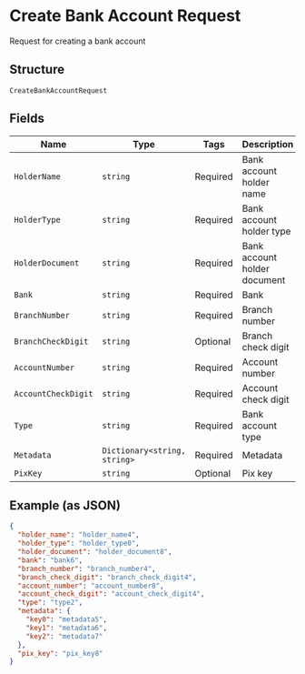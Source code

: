 
# Create Bank Account Request

Request for creating a bank account

## Structure

`CreateBankAccountRequest`

## Fields

| Name | Type | Tags | Description |
|  --- | --- | --- | --- |
| `HolderName` | `string` | Required | Bank account holder name |
| `HolderType` | `string` | Required | Bank account holder type |
| `HolderDocument` | `string` | Required | Bank account holder document |
| `Bank` | `string` | Required | Bank |
| `BranchNumber` | `string` | Required | Branch number |
| `BranchCheckDigit` | `string` | Optional | Branch check digit |
| `AccountNumber` | `string` | Required | Account number |
| `AccountCheckDigit` | `string` | Required | Account check digit |
| `Type` | `string` | Required | Bank account type |
| `Metadata` | `Dictionary<string, string>` | Required | Metadata |
| `PixKey` | `string` | Optional | Pix key |

## Example (as JSON)

```json
{
  "holder_name": "holder_name4",
  "holder_type": "holder_type0",
  "holder_document": "holder_document8",
  "bank": "bank6",
  "branch_number": "branch_number4",
  "branch_check_digit": "branch_check_digit4",
  "account_number": "account_number8",
  "account_check_digit": "account_check_digit4",
  "type": "type2",
  "metadata": {
    "key0": "metadata5",
    "key1": "metadata6",
    "key2": "metadata7"
  },
  "pix_key": "pix_key8"
}
```

